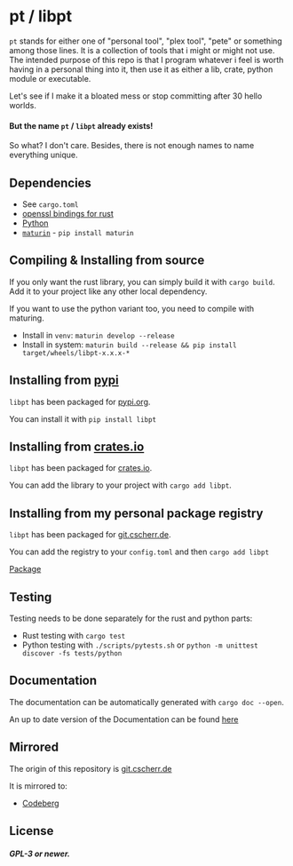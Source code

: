 # pt / libpt

`pt` stands for either one of "personal tool", "plex tool", "pete" or something among those lines.
It is a collection of tools that i might or might not use. The intended purpose of this repo is that
I program whatever i feel is worth having in a personal thing into it, then use it as either a lib,
crate, python module or executable.

Let's see if I make it a bloated mess or stop committing after 30 hello worlds.

#### But the name `pt` / `libpt` already exists!

So what? I don't care. Besides, there is not enough names to name everything unique.

## Dependencies

- See `cargo.toml`
- [openssl bindings for rust](https://docs.rs/openssl/latest/openssl/)
- [Python](https://www.python.org/)
- [`maturin`](https://maturin.rs) - `pip install maturin`

## Compiling & Installing from source

If you only want the rust library, you can simply build it with `cargo build`. Add it to your
project like any other local dependency.

If you want to use the python variant too, you need to compile with maturing.

- Install in `venv`: `maturin develop --release`
- Install in system: `maturin build --release && pip install target/wheels/libpt-x.x.x-*`

## Installing from [pypi](https://pypi.org)

`libpt` has been packaged for [pypi.org](https://pypi.org/project/libpt/).

You can install it with `pip install libpt`

## Installing from [crates.io](https://crates.io)

`libpt` has been packaged for [crates.io](https://crates.io/crates/libpt).

You can add the library to your project with `cargo add libpt`.

## Installing from my personal package registry

`libpt` has been packaged for [git.cscherr.de](https://git.cscherr.de).

You can add the registry to your `config.toml` and then `cargo add libpt`

[Package](https://git.cscherr.de/PlexSheep/-/packages/cargo/libpt/)

## Testing

Testing needs to be done separately for the rust and python parts:

- Rust testing with `cargo test`
- Python testing with `./scripts/pytests.sh` or `python -m unittest discover -fs tests/python`

## Documentation

The documentation can be automatically generated with `cargo doc --open`.

An up to date version of the Documentation can be found [here](https://docs.rs/libpt/)

## Mirrored

The origin of this repository is [git.cscherr.de](https://git.cscherr.de/PlexSheep/pt)

It is mirrored to:
- [Codeberg](https://codeberg.org/PlexSheep/pt)


## License

##### GPL-3 or newer.
